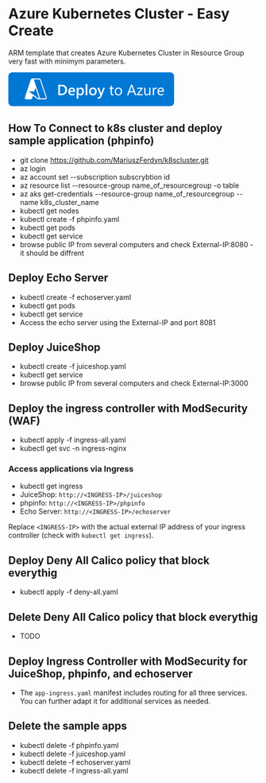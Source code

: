 # Azure Kubernetes Cluster - Easy Create

ARM template that creates Azure Kubernetes Cluster in Resource Group very fast with minimym parameters.


[![Deploy To Azure](https://raw.githubusercontent.com/Azure/azure-quickstart-templates/master/1-CONTRIBUTION-GUIDE/images/deploytoazure.svg?sanitize=true)](https://portal.azure.com/#create/Microsoft.Template/uri/https%3A%2F%2Fraw.githubusercontent.com%2FMariuszFerdyn%2Fk8scluster%2Fmaster%2Fk8s-2.json)



## How To Connect to k8s cluster and deploy sample application (phpinfo)
- git clone https://github.com/MariuszFerdyn/k8scluster.git
- az login
- az account set --subscription subscrybtion id
- az resource list --resource-group name_of_resourcegroup -o table
- az aks get-credentials --resource-group name_of_resourcegroup --name k8s_cluster_name
- kubectl get nodes
- kubectl create -f phpinfo.yaml
- kubectl get pods
- kubectl get service
- browse public IP from several computers and check External-IP:8080 - it should be diffrent

## Deploy Echo Server
- kubectl create -f echoserver.yaml
- kubectl get pods
- kubectl get service
- Access the echo server using the External-IP and port 8081


## Deploy JuiceShop 
- kubectl create -f juiceshop.yaml
- kubectl get service
- browse public IP from several computers and check External-IP:3000


## Deploy the ingress controller with ModSecurity (WAF)
- kubectl apply -f ingress-all.yaml
- kubectl get svc -n ingress-nginx

### Access applications via Ingress
- kubectl get ingress
- JuiceShop:   `http://<INGRESS-IP>/juiceshop`
- phpinfo:     `http://<INGRESS-IP>/phpinfo`
- Echo Server: `http://<INGRESS-IP>/echoserver`

Replace `<INGRESS-IP>` with the actual external IP address of your ingress controller (check with `kubectl get ingress`).

## Deploy Deny All Calico policy that block everythig
- kubectl apply -f deny-all.yaml

## Delete Deny All Calico policy that block everythig
- TODO




## Deploy Ingress Controller with ModSecurity for JuiceShop, phpinfo, and echoserver
- The `app-ingress.yaml` manifest includes routing for all three services. You can further adapt it for additional services as needed.

## Delete the sample apps

- kubectl delete -f phpinfo.yaml
- kubectl delete -f juiceshop.yaml
- kubectl delete -f echoserver.yaml
- kubectl delete -f ingress-all.yaml